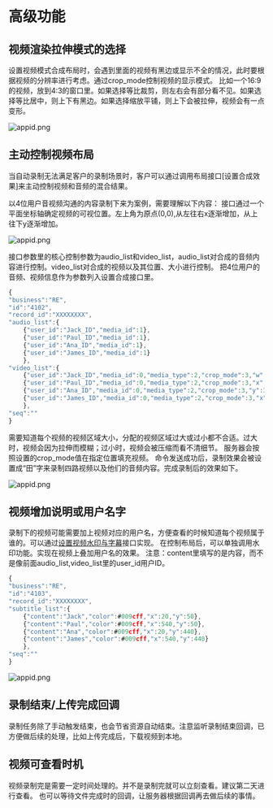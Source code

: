 # 高级功能


## 视频渲染拉伸模式的选择

设置视频模式合成布局时，会遇到里面的视频有黑边或显示不全的情况，此时要根据视频的分辨率进行考虑。通过crop_mode控制视频的显示模式。
比如一个16:9的视频，放到4:3的窗口里。如果选择等比裁剪，则左右会有部分看不见。如果选择等比居中，则上下有黑边。如果选择缩放平铺，则上下会被拉伸，视频会有一点变形。

<img alt="appid.png" src="http://fs.hst.com/download/paas/images/documentation/crop_example.jpg" align="center" />


## 主动控制视频布局

当自动录制无法满足客户的录制场景时，客户可以通过调用布局接口[设置合成效果]来主动控制视频和音频的混合结果。

以4位用户音视频沟通的内容录制下来为案例，需要理解以下内容：
接口通过一个平面坐标轴确定视频的可视位置。左上角为原点(0,0),从左往右x逐渐增加，从上往下y逐渐增加。

<img alt="appid.png" src="http://fs.hst.com/download/paas/images/documentation/axis.jpg" align="center" />

接口参数里的核心控制参数为audio_list和video_list，audio_list对合成的音频内容进行控制。video_list对合成的视频以及其位置、大小进行控制。
把4位用户的音频、视频信息作为参数列入设置合成接口里。

```js
{
"business":"RE",
"id":"4102",
"record_id":"XXXXXXXX",
"audio_list":{
	{"user_id":"Jack_ID","media_id":1},
	{"user_id":"Paul_ID","media_id":1},
	{"user_id":"Ana_ID","media_id":1},
	{"user_id":"James_ID","media_id":1}
	},
"video_list":{
	{"user_id":"Jack_ID","media_id":0,"media_type":2,"crop_mode":3,"w":530,"h":380},
	{"user_id":"Paul_ID","media_id":0,"media_type":2,"crop_mode":3,"x":531,"w":530,"h":380},
	{"user_id":"Ana_ID","media_id":0,"media_type":2,"crop_mode":3,"y":381,"w":530,"h":380},
	{"user_id":"James_ID","media_id":0,"media_type":2,"crop_mode":3,"x":531,"y":381,"w":530,"h":380}
	},
"seq":""
}
```

需要知道每个视频的视频区域大小，分配的视频区域过大或过小都不合适。过大时，视频会因为拉伸而模糊；过小时，视频会被压缩而看不清细节。
服务器会按照设置的crop_mode值在指定位置填充视频。
命令发送成功后，录制效果会被设置成“田”字来录制四路视频以及他们的音频内容。完成录制后的效果如下。

<img alt="appid.png" src="http://fs.hst.com/download/paas/images/documentation/layout_4.jpg" align="center" />





## 视频增加说明或用户名字

录制下的视频可能需要加上视频对应的用户名，方便查看的时候知道每个视频属于谁的。可以通过[设置视频水印与字幕](http://)接口实现。
在控制布局后，可以单独调用水印功能。实现在视频上叠加用户名的效果。
注意：content里填写的是内容，而不是像前面audio_list,video_list里的user_id用户ID。

```js
{
"business":"RE",
"id":"4103",
"record_id":"XXXXXXXX",
"subtitle_list":{
	{"content":"Jack","color":#009cff,"x":20,"y":50},
	{"content":"Paul","color":#009cff,"x":540,"y":50},
	{"content":"Ana","color":#009cff,"x":20,"y":440},
	{"content":"James","color":#009cff,"x":540,"y":440}
	},
"seq":""
}
```

<img alt="appid.png" src="http://fs.hst.com/download/paas/images/documentation/record_name.jpg" align="center" />

## 录制结束/上传完成回调

录制任务除了手动触发结束，也会节省资源自动结束。注意监听录制结束回调，已方便做后续的处理，比如上传完成后，下载视频到本地。



## 视频可查看时机

视频录制完是需要一定时间处理的。并不是录制完就可以立刻查看。建议第二天进行查看。
也可以等待文件完成时的回调，让服务器根据回调再去做后续的事情。